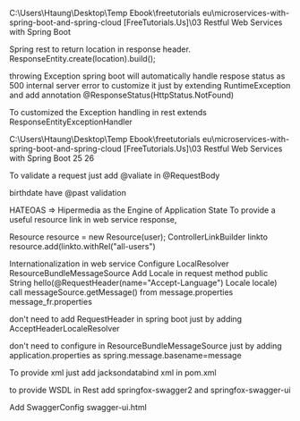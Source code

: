C:\Users\Htaung\Desktop\Temp Ebook\freetutorials eu\microservices-with-spring-boot-and-spring-cloud [FreeTutorials.Us]\03 Restful Web Services with Spring Boot 


Spring rest to return location in response header.
ResponseEntity.create(location).build();

throwing Exception spring boot will automatically handle respose status as 500 internal server error
to customize it
just by extending RuntimeException and add annotation @ResponseStatus(HttpStatus.NotFound)


To customized the Exception handling in rest
extends ResponseEntityExceptionHandler

C:\Users\Htaung\Desktop\Temp Ebook\freetutorials eu\microservices-with-spring-boot-and-spring-cloud [FreeTutorials.Us]\03 Restful Web Services with Spring Boot
25 26

To validate a request
just add @valiate in @RequestBody

birthdate have @past validation


HATEOAS => Hipermedia as the Engine of Application State
To provide a useful resource link in web service response,

Resource<User> resource = new Resource<User>(user);
  ControllerLinkBuilder linkto 
  resource.add(linkto.withRel("all-users")
  
  
  Internationalization in web service
  Configure LocalResolver
  ResourceBundleMessageSource
  Add Locale in request method
  public String hello(@RequestHeader(name="Accept-Language") Locale locale)
  call messageSource.getMessage() from message.properties message_fr.properties
  
  don't need to add RequestHeader in spring boot
  just by adding AcceptHeaderLocaleResolver
  
  don't need to configure in ResourceBundleMessageSource
  just by adding application.properties as spring.message.basename=message
  
  
  To provide xml just add jacksondatabind xml in pom.xml
  
  to provide WSDL in Rest
  add springfox-swagger2 and springfox-swagger-ui
  
Add SwaggerConfig
swagger-ui.html 
